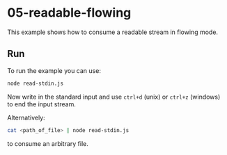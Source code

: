 # 05-readable-flowing

This example shows how to consume a readable stream in flowing mode.

## Run

To run the example you can use:

```bash
node read-stdin.js
```

Now write in the standard input and use `ctrl+d` (unix) or `ctrl+z` (windows) to
end the input stream.

Alternatively:

```bash
cat <path_of_file> | node read-stdin.js
```

to consume an arbitrary file.
